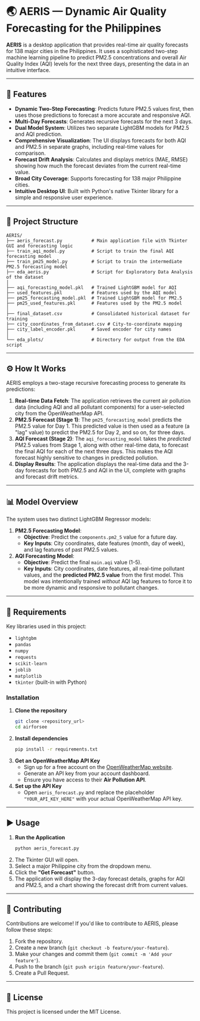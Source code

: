 # 🌏 AERIS — Dynamic Air Quality Forecasting for the Philippines

**AERIS** is a desktop application that provides real-time air quality forecasts for 138 major cities in the Philippines. It uses a sophisticated two-step machine learning pipeline to predict PM2.5 concentrations and overall Air Quality Index (AQI) levels for the next three days, presenting the data in an intuitive interface.

---

## 📌 Features

-   **Dynamic Two-Step Forecasting**: Predicts future PM2.5 values first, then uses those predictions to forecast a more accurate and responsive AQI.
-   **Multi-Day Forecasts**: Generates recursive forecasts for the next 3 days.
-   **Dual Model System**: Utilizes two separate LightGBM models for PM2.5 and AQI prediction.
-   **Comprehensive Visualization**: The UI displays forecasts for both AQI and PM2.5 in separate graphs, including real-time values for comparison.
-   **Forecast Drift Analysis**: Calculates and displays metrics (MAE, RMSE) showing how much the forecast deviates from the current real-time value.
-   **Broad City Coverage**: Supports forecasting for 138 major Philippine cities.
-   **Intuitive Desktop UI**: Built with Python's native Tkinter library for a simple and responsive user experience.

---

## 📂 Project Structure

```
AERIS/
├── aeris_forecast.py           # Main application file with Tkinter GUI and forecasting logic
├── train_aqi_model.py          # Script to train the final AQI forecasting model
├── train_pm25_model.py         # Script to train the intermediate PM2.5 forecasting model
├── eda_aeris.py                # Script for Exploratory Data Analysis of the dataset
│
├── aqi_forecasting_model.pkl   # Trained LightGBM model for AQI
├── used_features.pkl           # Features used by the AQI model
├── pm25_forecasting_model.pkl  # Trained LightGBM model for PM2.5
├── pm25_used_features.pkl      # Features used by the PM2.5 model
│
├── final_dataset.csv           # Consolidated historical dataset for training
├── city_coordinates_from_dataset.csv # City-to-coordinate mapping
├── city_label_encoder.pkl      # Saved encoder for city names
│
└── eda_plots/                  # Directory for output from the EDA script
```

---

## ⚙️ How It Works

AERIS employs a two-stage recursive forecasting process to generate its predictions:

1.  **Real-time Data Fetch**: The application retrieves the current air pollution data (including AQI and all pollutant components) for a user-selected city from the OpenWeatherMap API.
2.  **PM2.5 Forecast (Stage 1)**: The `pm25_forecasting_model` predicts the PM2.5 value for Day 1. This predicted value is then used as a feature (a "lag" value) to predict the PM2.5 for Day 2, and so on, for three days.
3.  **AQI Forecast (Stage 2)**: The `aqi_forecasting_model` takes the *predicted* PM2.5 values from Stage 1, along with other real-time data, to forecast the final AQI for each of the next three days. This makes the AQI forecast highly sensitive to changes in predicted pollution.
4.  **Display Results**: The application displays the real-time data and the 3-day forecasts for both PM2.5 and AQI in the UI, complete with graphs and forecast drift metrics.

---

## 📊 Model Overview

The system uses two distinct LightGBM Regressor models:

1.  **PM2.5 Forecasting Model**:
    -   **Objective**: Predict the `components.pm2_5` value for a future day.
    -   **Key Inputs**: City coordinates, date features (month, day of week), and lag features of past PM2.5 values.
2.  **AQI Forecasting Model**:
    -   **Objective**: Predict the final `main.aqi` value (1-5).
    -   **Key Inputs**: City coordinates, date features, all real-time pollutant values, and the **predicted PM2.5 value** from the first model. This model was intentionally trained *without* AQI lag features to force it to be more dynamic and responsive to pollutant changes.

---

## 🧪 Requirements

Key libraries used in this project:

-   `lightgbm`
-   `pandas`
-   `numpy`
-   `requests`
-   `scikit-learn`
-   `joblib`
-   `matplotlib`
-   `tkinter` (built-in with Python)

### Installation

1.  **Clone the repository**
    ```bash
    git clone <repository_url>
    cd airforsee
    ```
2.  **Install dependencies**
    ```bash
    pip install -r requirements.txt
    ```
3.  **Get an OpenWeatherMap API Key**
    -   Sign up for a free account on the [OpenWeatherMap website](https://openweathermap.org/).
    -   Generate an API key from your account dashboard.
    -   Ensure you have access to their **Air Pollution API**.
4.  **Set up the API Key**
    -   Open `aeris_forecast.py` and replace the placeholder `"YOUR_API_KEY_HERE"` with your actual OpenWeatherMap API key.

---

## ▶️ Usage

1.  **Run the Application**
    ```bash
    python aeris_forecast.py
    ```
2.  The Tkinter GUI will open.
3.  Select a major Philippine city from the dropdown menu.
4.  Click the **"Get Forecast"** button.
5.  The application will display the 3-day forecast details, graphs for AQI and PM2.5, and a chart showing the forecast drift from current values.

---

## 🙏 Contributing

Contributions are welcome! If you'd like to contribute to AERIS, please follow these steps:

1.  Fork the repository.
2.  Create a new branch (`git checkout -b feature/your-feature`).
3.  Make your changes and commit them (`git commit -m 'Add your feature'`).
4.  Push to the branch (`git push origin feature/your-feature`).
5.  Create a Pull Request.

---

## 📄 License

This project is licensed under the MIT License.
